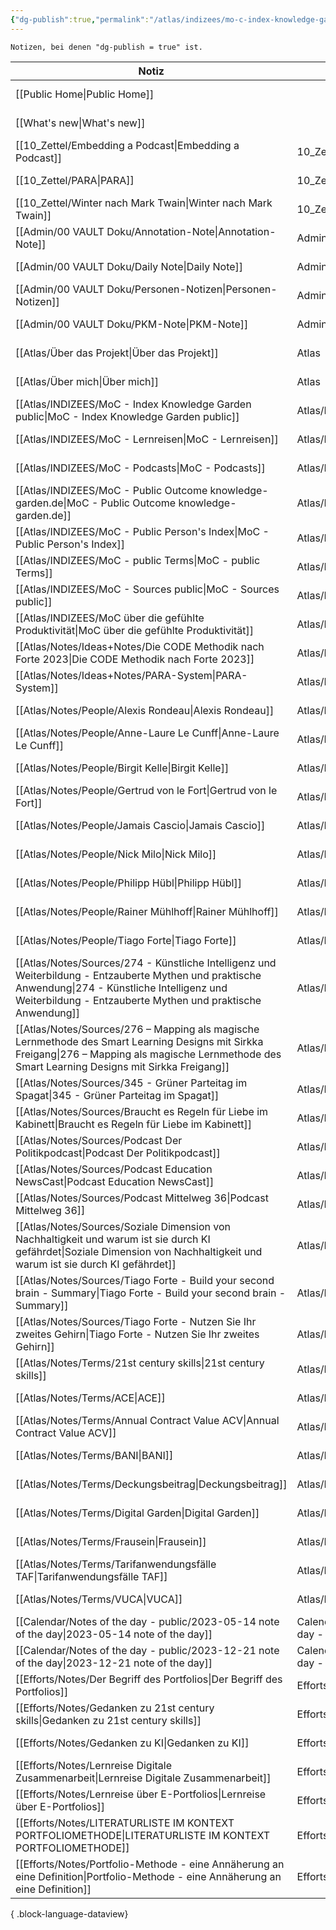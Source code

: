 ```yaml
---
{"dg-publish":true,"permalink":"/atlas/indizees/mo-c-index-knowledge-garden-public/","tags":["class/index"],"noteIcon":""}
---
```



`Notizen, bei denen "dg-publish = true" ist.` 

| Notiz                                                                                                                                                                                                                 | Ort                                | Erstellt          |
| --------------------------------------------------------------------------------------------------------------------------------------------------------------------------------------------------------------------- | ---------------------------------- | ----------------- |
| [[Public Home\|Public Home]]                                                                                                                                                                                       |                                    | November 05, 2023 |
| [[What's new\|What's new]]                                                                                                                                                                                         |                                    | January 05, 2024  |
| [[10_Zettel/Embedding a Podcast\|Embedding a Podcast]]                                                                                                                                                             | 10_Zettel                          | November 28, 2023 |
| [[10_Zettel/PARA\|PARA]]                                                                                                                                                                                           | 10_Zettel                          | February 05, 2024 |
| [[10_Zettel/Winter nach Mark Twain\|Winter nach Mark Twain]]                                                                                                                                                       | 10_Zettel                          | April 02, 2023    |
| [[Admin/00 VAULT Doku/Annotation-Note\|Annotation-Note]]                                                                                                                                                           | Admin/00 VAULT Doku                | July 02, 2023     |
| [[Admin/00 VAULT Doku/Daily Note\|Daily Note]]                                                                                                                                                                     | Admin/00 VAULT Doku                | July 06, 2023     |
| [[Admin/00 VAULT Doku/Personen-Notizen\|Personen-Notizen]]                                                                                                                                                         | Admin/00 VAULT Doku                | July 03, 2023     |
| [[Admin/00 VAULT Doku/PKM-Note\|PKM-Note]]                                                                                                                                                                         | Admin/00 VAULT Doku                | July 02, 2023     |
| [[Atlas/Über das Projekt\|Über das Projekt]]                                                                                                                                                                       | Atlas                              | November 05, 2023 |
| [[Atlas/Über mich\|Über mich]]                                                                                                                                                                                     | Atlas                              | November 05, 2023 |
| [[Atlas/INDIZEES/MoC - Index Knowledge Garden public\|MoC - Index Knowledge Garden public]]                                                                                                                        | Atlas/INDIZEES                     | November 05, 2023 |
| [[Atlas/INDIZEES/MoC - Lernreisen\|MoC - Lernreisen]]                                                                                                                                                              | Atlas/INDIZEES                     | October 20, 2023  |
| [[Atlas/INDIZEES/MoC - Podcasts\|MoC - Podcasts]]                                                                                                                                                                  | Atlas/INDIZEES                     | November 28, 2023 |
| [[Atlas/INDIZEES/MoC - Public Outcome knowledge-garden.de\|MoC - Public Outcome knowledge-garden.de]]                                                                                                              | Atlas/INDIZEES                     | November 07, 2023 |
| [[Atlas/INDIZEES/MoC - Public Person's Index\|MoC - Public Person's Index]]                                                                                                                                        | Atlas/INDIZEES                     | November 06, 2023 |
| [[Atlas/INDIZEES/MoC - public Terms\|MoC - public Terms]]                                                                                                                                                          | Atlas/INDIZEES                     | November 28, 2023 |
| [[Atlas/INDIZEES/MoC - Sources public\|MoC - Sources public]]                                                                                                                                                      | Atlas/INDIZEES                     | October 13, 2023  |
| [[Atlas/INDIZEES/MoC über die gefühlte Produktivität\|MoC über die gefühlte Produktivität]]                                                                                                                        | Atlas/INDIZEES                     | January 12, 2024  |
| [[Atlas/Notes/Ideas+Notes/Die CODE Methodik nach Forte 2023\|Die CODE Methodik nach Forte 2023]]                                                                                                                   | Atlas/Notes/Ideas+Notes            | November 26, 2023 |
| [[Atlas/Notes/Ideas+Notes/PARA-System\|PARA-System]]                                                                                                                                                               | Atlas/Notes/Ideas+Notes            | November 26, 2023 |
| [[Atlas/Notes/People/Alexis Rondeau\|Alexis Rondeau]]                                                                                                                                                              | Atlas/Notes/People                 | June 05, 2023     |
| [[Atlas/Notes/People/Anne-Laure Le Cunff\|Anne-Laure Le Cunff]]                                                                                                                                                    | Atlas/Notes/People                 | July 27, 2023     |
| [[Atlas/Notes/People/Birgit Kelle\|Birgit Kelle]]                                                                                                                                                                  | Atlas/Notes/People                 | November 06, 2023 |
| [[Atlas/Notes/People/Gertrud von le Fort\|Gertrud von le Fort]]                                                                                                                                                    | Atlas/Notes/People                 | February 04, 2024 |
| [[Atlas/Notes/People/Jamais Cascio\|Jamais Cascio]]                                                                                                                                                                | Atlas/Notes/People                 | February 05, 2024 |
| [[Atlas/Notes/People/Nick Milo\|Nick Milo]]                                                                                                                                                                        | Atlas/Notes/People                 | May 11, 2023      |
| [[Atlas/Notes/People/Philipp Hübl\|Philipp Hübl]]                                                                                                                                                                  | Atlas/Notes/People                 | December 30, 2023 |
| [[Atlas/Notes/People/Rainer Mühlhoff\|Rainer Mühlhoff]]                                                                                                                                                            | Atlas/Notes/People                 | December 30, 2023 |
| [[Atlas/Notes/People/Tiago Forte\|Tiago Forte]]                                                                                                                                                                    | Atlas/Notes/People                 | April 03, 2023    |
| [[Atlas/Notes/Sources/274 - Künstliche Intelligenz und Weiterbildung - Entzauberte Mythen und praktische Anwendung\|274 - Künstliche Intelligenz und Weiterbildung - Entzauberte Mythen und praktische Anwendung]] | Atlas/Notes/Sources                | November 30, 2023 |
| [[Atlas/Notes/Sources/276 – Mapping als magische Lernmethode des Smart Learning Designs mit Sirkka Freigang\|276 – Mapping als magische Lernmethode des Smart Learning Designs mit Sirkka Freigang]]               | Atlas/Notes/Sources                | December 14, 2023 |
| [[Atlas/Notes/Sources/345 - Grüner Parteitag im Spagat\|345 - Grüner Parteitag im Spagat]]                                                                                                                         | Atlas/Notes/Sources                | November 30, 2023 |
| [[Atlas/Notes/Sources/Braucht es Regeln für Liebe im Kabinett\|Braucht es Regeln für Liebe im Kabinett]]                                                                                                           | Atlas/Notes/Sources                | January 06, 2024  |
| [[Atlas/Notes/Sources/Podcast Der Politikpodcast\|Podcast Der Politikpodcast]]                                                                                                                                     | Atlas/Notes/Sources                | November 28, 2023 |
| [[Atlas/Notes/Sources/Podcast Education NewsCast\|Podcast Education NewsCast]]                                                                                                                                     | Atlas/Notes/Sources                | November 30, 2023 |
| [[Atlas/Notes/Sources/Podcast Mittelweg 36\|Podcast Mittelweg 36]]                                                                                                                                                 | Atlas/Notes/Sources                | January 18, 2024  |
| [[Atlas/Notes/Sources/Soziale Dimension von Nachhaltigkeit und warum ist sie durch KI gefährdet\|Soziale Dimension von Nachhaltigkeit und warum ist sie durch KI gefährdet]]                                       | Atlas/Notes/Sources                | December 31, 2023 |
| [[Atlas/Notes/Sources/Tiago Forte - Build your second brain - Summary\|Tiago Forte - Build your second brain - Summary]]                                                                                           | Atlas/Notes/Sources                | November 07, 2023 |
| [[Atlas/Notes/Sources/Tiago Forte - Nutzen Sie Ihr zweites Gehirn\|Tiago Forte - Nutzen Sie Ihr zweites Gehirn]]                                                                                                   | Atlas/Notes/Sources                | November 06, 2023 |
| [[Atlas/Notes/Terms/21st century skills\|21st century skills]]                                                                                                                                                     | Atlas/Notes/Terms                  | May 15, 2023      |
| [[Atlas/Notes/Terms/ACE\|ACE]]                                                                                                                                                                                     | Atlas/Notes/Terms                  | February 19, 2024 |
| [[Atlas/Notes/Terms/Annual Contract Value ACV\|Annual Contract Value ACV]]                                                                                                                                         | Atlas/Notes/Terms                  | June 05, 2023     |
| [[Atlas/Notes/Terms/BANI\|BANI]]                                                                                                                                                                                   | Atlas/Notes/Terms                  | November 19, 2023 |
| [[Atlas/Notes/Terms/Deckungsbeitrag\|Deckungsbeitrag]]                                                                                                                                                             | Atlas/Notes/Terms                  | May 19, 2023      |
| [[Atlas/Notes/Terms/Digital Garden\|Digital Garden]]                                                                                                                                                               | Atlas/Notes/Terms                  | November 06, 2023 |
| [[Atlas/Notes/Terms/Frausein\|Frausein]]                                                                                                                                                                           | Atlas/Notes/Terms                  | November 06, 2023 |
| [[Atlas/Notes/Terms/Tarifanwendungsfälle TAF\|Tarifanwendungsfälle TAF]]                                                                                                                                           | Atlas/Notes/Terms                  | December 02, 2023 |
| [[Atlas/Notes/Terms/VUCA\|VUCA]]                                                                                                                                                                                   | Atlas/Notes/Terms                  | November 19, 2023 |
| [[Calendar/Notes of the day - public/2023-05-14 note of the day\|2023-05-14 note of the day]]                                                                                                                      | Calendar/Notes of the day - public | February 04, 2024 |
| [[Calendar/Notes of the day - public/2023-12-21 note of the day\|2023-12-21 note of the day]]                                                                                                                      | Calendar/Notes of the day - public | December 21, 2023 |
| [[Efforts/Notes/Der Begriff des Portfolios\|Der Begriff des Portfolios]]                                                                                                                                           | Efforts/Notes                      | October 15, 2023  |
| [[Efforts/Notes/Gedanken zu 21st century skills\|Gedanken zu 21st century skills]]                                                                                                                                 | Efforts/Notes                      | April 15, 2023    |
| [[Efforts/Notes/Gedanken zu KI\|Gedanken zu KI]]                                                                                                                                                                   | Efforts/Notes                      | November 19, 2023 |
| [[Efforts/Notes/Lernreise Digitale Zusammenarbeit\|Lernreise Digitale Zusammenarbeit]]                                                                                                                             | Efforts/Notes                      | November 05, 2023 |
| [[Efforts/Notes/Lernreise über E-Portfolios\|Lernreise über E-Portfolios]]                                                                                                                                         | Efforts/Notes                      | October 15, 2023  |
| [[Efforts/Notes/LITERATURLISTE IM KONTEXT PORTFOLIOMETHODE\|LITERATURLISTE IM KONTEXT PORTFOLIOMETHODE]]                                                                                                           | Efforts/Notes                      | October 15, 2023  |
| [[Efforts/Notes/Portfolio-Methode - eine Annäherung an eine Definition\|Portfolio-Methode - eine Annäherung an eine Definition]]                                                                                   | Efforts/Notes                      | October 15, 2023  |

{ .block-language-dataview}
